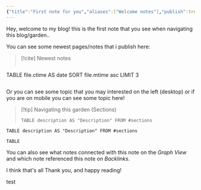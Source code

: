 ```yaml
---
{"title":"First note for you","aliases":["Welcome notes"],"publish":true,"share":"true","path":"index.md","permalink":"/index/","PassFrontmatter":true}
---
```


Hey, welcome to my blog!
this is the first note that you see when navigating this blog/garden..

You can see some newest pages/notes that i publish here:

>[!cite]  Newest notes
>``` dataview
TABLE file.ctime AS date SORT file.mtime asc LIMIT 3
>```


Or you can see some topic that you may interested on the left (desktop) or if you are on mobile you can see some topic here!

>[!tip] Navigating this garden (Sections)
> ``` dataview
>TABLE description AS "Description" FROM #sections 
>```

 ``` dataview
TABLE description AS "Description" FROM #sections 
```

``` dataview
TABLE
```

You can also see what notes connected with this note on the *Graph View* and which note referenced this note on *Backlinks*.

I think that's all
Thank you, and happy reading!

test
